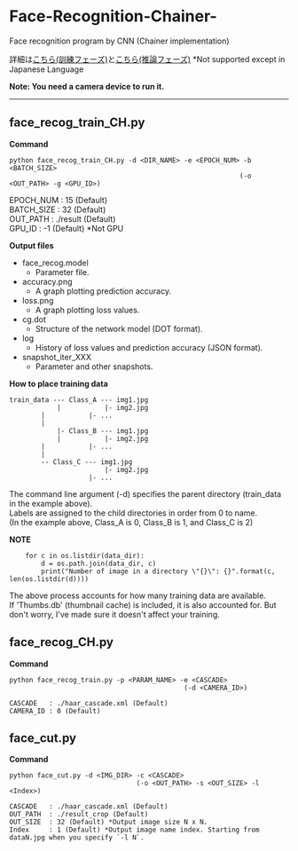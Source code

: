# Face-Recognition-Chainer-
Face recognition program by CNN (Chainer implementation)

詳細は[こちら(訓練フェーズ)](https://qiita.com/hima_zin331/items/fa93c7c546da0c3ac31a)と[こちら(推論フェーズ)](https://qiita.com/hima_zin331/items/721a030e7d924340ee27)
*Not supported except in Japanese Language  
 
**Note: You need a camera device to run it.**

___

## face_recog_train_CH.py

**Command**  
```
python face_recog_train_CH.py -d <DIR_NAME> -e <EPOCH_NUM> -b <BATCH_SIZE>
                                                          (-o <OUT_PATH> -g <GPU_ID>)                                                 
```
EPOCH_NUM  : 15 (Default)  
BATCH_SIZE : 32 (Default)  
OUT_PATH   : ./result (Default)  
GPU_ID     : -1 (Default) *Not GPU  

**Output files**
- face_recog.model
	- Parameter file.
- accuracy.png
	- A graph plotting prediction accuracy.
- loss.png
	- A graph plotting loss values.
- cg.dot
	- Structure of the network model (DOT format).
- log
	- History of loss values and prediction accuracy (JSON format).
- snapshot_iter_XXX
	- Parameter and other snapshots.

**How to place training data**
```
train_data --- Class_A --- img1.jpg
            |           |- img2.jpg
	    |           |- ...
	    |
            |- Class_B --- img1.jpg
            |           |- img2.jpg
	    |           |- ...
	    |
	    -- Class_C --- img1.jpg
                        |- img2.jpg
	                |- ...
```
The command line argument (-d) specifies the parent directory (train_data in the example above).  
Labels are assigned to the child directories in order from 0 to name.  
(In the example above, Class_A is 0, Class_B is 1, and Class_C is 2)

**NOTE**
```
    for c in os.listdir(data_dir):
        d = os.path.join(data_dir, c)
        print("Number of image in a directory \"{}\": {}".format(c, len(os.listdir(d))))
```
The above process accounts for how many training data are available.  
If 'Thumbs.db' (thumbnail cache) is included, it is also accounted for. But don't worry, I've made sure it doesn't affect your training.

## face_recog_CH.py

**Command**  
```
python face_recog_train.py -p <PARAM_NAME> -e <CASCADE>
                                            (-d <CAMERA_ID>)
                                                          
CASCADE   : ./haar_cascade.xml (Default)  
CAMERA_ID : 0 (Default)  
```

## face_cut.py

**Command**  
```
python face_cut.py -d <IMG_DIR> -c <CASCADE>
                                (-o <OUT_PATH> -s <OUT_SIZE> -l <Index>)
                                                          
CASCADE   : ./haar_cascade.xml (Default)  
OUT_PATH  : ./result_crop (Default)
OUT_SIZE  : 32 (Default) *Output image size N x N.
Index     : 1 (Default) *Output image name index. Starting from dataN.jpg when you specify `-l N`.
```
